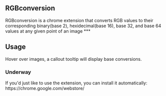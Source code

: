<h2>RGBconversion</h2>
RGBconversion is a chrome extension that converts RGB values to their corresponding binary(base 2), hexidecimal(base 16), base 32, and base 64 values at any given point of an image
***

**<h2>Usage</h2>**
Hover over images, a callout tooltip will display base conversions.

<h3>Underway</h3>
If you'd just like to use the extension, you can install it automatically:
https://chrome.google.com/webstore/
